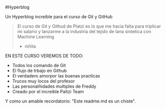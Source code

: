 #Hyperblog 

Un Hyperblog increible para el curso de Git y GitHub
>El curso de Git y Githud de Platzi es lo que me hacia falta para triplicar mi salario y lanzarme a la industria del tejido de lana sintetica con Machine Learning
> - niñita

EN ESTE CURSO VEREMOS DE TODO:
- Todos los comando de Git
- El flujo de trbajo en Github
- El verdadero amorpor las buenas practicas
- Trucos muy locos del profesor
- Las personalñidades multiples de Freddy
- Creado por el increible Paltzi Team

Y como un amable recordatorio: "Este readme.md es un chiste".